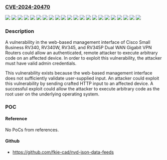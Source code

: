 ### [CVE-2024-20470](https://cve.mitre.org/cgi-bin/cvename.cgi?name=CVE-2024-20470)
![](https://img.shields.io/static/v1?label=Product&message=Cisco%20Small%20Business%20RV%20Series%20Router%20Firmware&color=blue)
![](https://img.shields.io/static/v1?label=Version&message=1.0.00.29%20&color=brightgreen)
![](https://img.shields.io/static/v1?label=Version&message=1.0.00.33%20&color=brightgreen)
![](https://img.shields.io/static/v1?label=Version&message=1.0.01.16%20&color=brightgreen)
![](https://img.shields.io/static/v1?label=Version&message=1.0.01.17%20&color=brightgreen)
![](https://img.shields.io/static/v1?label=Version&message=1.0.01.18%20&color=brightgreen)
![](https://img.shields.io/static/v1?label=Version&message=1.0.01.20%20&color=brightgreen)
![](https://img.shields.io/static/v1?label=Version&message=1.0.02.16%20&color=brightgreen)
![](https://img.shields.io/static/v1?label=Version&message=1.0.03.15%20&color=brightgreen)
![](https://img.shields.io/static/v1?label=Version&message=1.0.03.16%20&color=brightgreen)
![](https://img.shields.io/static/v1?label=Version&message=1.0.03.17%20&color=brightgreen)
![](https://img.shields.io/static/v1?label=Version&message=1.0.03.18%20&color=brightgreen)
![](https://img.shields.io/static/v1?label=Version&message=1.0.03.19%20&color=brightgreen)
![](https://img.shields.io/static/v1?label=Version&message=1.0.03.20%20&color=brightgreen)
![](https://img.shields.io/static/v1?label=Version&message=1.0.03.21%20&color=brightgreen)
![](https://img.shields.io/static/v1?label=Version&message=1.0.03.22%20&color=brightgreen)
![](https://img.shields.io/static/v1?label=Version&message=1.0.03.24%20&color=brightgreen)
![](https://img.shields.io/static/v1?label=Version&message=1.0.03.26%20&color=brightgreen)
![](https://img.shields.io/static/v1?label=Version&message=1.0.03.27%20&color=brightgreen)
![](https://img.shields.io/static/v1?label=Version&message=1.0.03.28%20&color=brightgreen)
![](https://img.shields.io/static/v1?label=Version&message=1.0.03.29%20&color=brightgreen)
![](https://img.shields.io/static/v1?label=Vulnerability&message=Improper%20Neutralization%20of%20Expression%2FCommand%20Delimiters&color=brightgreen)

### Description

A vulnerability in the web-based management interface of Cisco Small Business RV340, RV340W, RV345, and RV345P Dual WAN Gigabit VPN Routers could allow an authenticated, remote attacker to execute arbitrary code on an affected device. In order to exploit this vulnerability, the attacker must have valid admin credentials.This vulnerability exists because the web-based management interface does not sufficiently validate user-supplied input. An attacker could exploit this vulnerability by sending crafted HTTP input to an affected device. A successful exploit could allow the attacker to execute arbitrary code as the root user on the underlying operating system.

### POC

#### Reference
No PoCs from references.

#### Github
- https://github.com/fkie-cad/nvd-json-data-feeds

